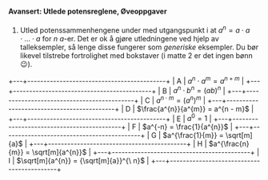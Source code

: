 
#### Avansert: Utlede potensreglene,  Øveoppgaver

1. Utled potenssammenhengene under med utgangspunkt i at
   $a^{n} = a \cdot a \cdot \ldots \cdot a$ for $n$ $a$-er. Det er ok å
   gjøre utledningene ved hjelp av talleksempler, så lenge disse
   fungerer som _generiske_ eksempler. Du bør likevel tilstrebe
   fortrolighet med bokstaver (i matte 2 er det ingen bønn 😉).

+---+-------------------------------------------+
| A | $a^{n} \cdot a^{m} = a^{n + m}$           |
+---+-------------------------------------------+
| B | $a^{n} \cdot b^{n} = (ab)^{n}$            |
+---+-------------------------------------------+
| C | $a^{n \cdot m} = \left(a^{n}\right)^{m}$  |
+---+-------------------------------------------+
| D | $\frac{a^{n}}{a^{m}} = a^{n - m}$         |
+---+-------------------------------------------+
| E | $a^{0} = 1$                               |
+---+-------------------------------------------+
| F | $a^{-n} = \frac{1}{a^{n}}$                |
+---+-------------------------------------------+
| G | $a^{\frac{1}{m}} = \sqrt[m]{a}$           |
+---+-------------------------------------------+
| H | $a^{\frac{n}{m}} = \sqrt[m]{a^{n}}$       |
+---+-------------------------------------------+
| I | $\sqrt[m]{a^{n}} = {\sqrt[m]{a}}^{\ n}$   |
+---+-------------------------------------------+



